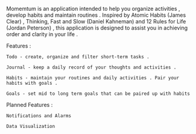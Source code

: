 Momemtum is an application intended to help you organize activities , develop habits and maintain routines . Inspired by Atomic Habits (James Clear) , Thinking, Fast and Slow (Daniel Kahneman) and 12 Rules for Life (Jordan Peterson) , this application is designed to assist you in achieving order  and clarity in your life . 

Features : 

    Todo - create, organize and filter short-term tasks . 

    Journal - keep a daily record of your thoughts and activities .  

    Habits - maintain your routines and daily activities . Pair your habits with goals .

    Goals - set mid to long term goals that can be paired up with habits 

Planned Features : 

    Notifications and Alarms 

    Data Visualization